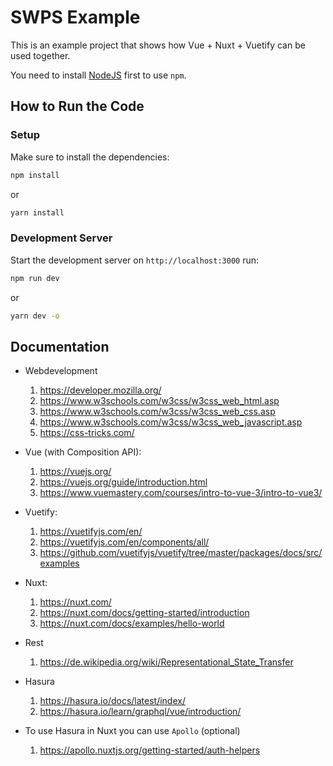 # SWPS Example

This is an example project that shows how Vue + Nuxt + Vuetify can be used together.

You need to install [NodeJS](https://nodejs.org/en/download) first to use `npm`.

## How to Run the Code

### Setup

Make sure to install the dependencies:

```bash
npm install
```

or

```bash
yarn install
```

### Development Server

Start the development server on `http://localhost:3000` run:

```bash
npm run dev
```

or

```bash
yarn dev -o
```

## Documentation

- Webdevelopment
  1. https://developer.mozilla.org/
  1. https://www.w3schools.com/w3css/w3css_web_html.asp
  1. https://www.w3schools.com/w3css/w3css_web_css.asp
  1. https://www.w3schools.com/w3css/w3css_web_javascript.asp
  1. https://css-tricks.com/

- Vue (with Composition API):
  1. https://vuejs.org/ 
  1. https://vuejs.org/guide/introduction.html
  1. https://www.vuemastery.com/courses/intro-to-vue-3/intro-to-vue3/

- Vuetify:
  1. https://vuetifyjs.com/en/
  1. https://vuetifyjs.com/en/components/all/
  1. https://github.com/vuetifyjs/vuetify/tree/master/packages/docs/src/examples

- Nuxt:
  1. https://nuxt.com/
  1. https://nuxt.com/docs/getting-started/introduction
  1. https://nuxt.com/docs/examples/hello-world

- Rest
  1. https://de.wikipedia.org/wiki/Representational_State_Transfer

- Hasura
  1. https://hasura.io/docs/latest/index/
  1. https://hasura.io/learn/graphql/vue/introduction/

- To use Hasura in Nuxt you can use `Apollo` (optional)
  1. https://apollo.nuxtjs.org/getting-started/auth-helpers